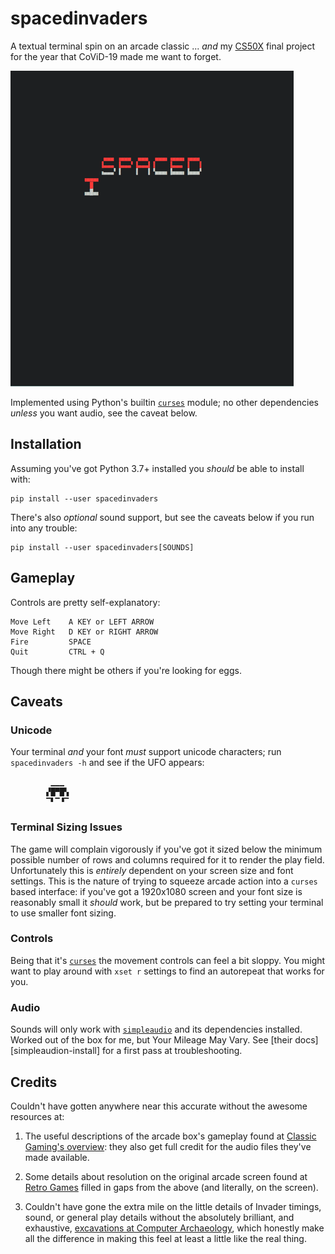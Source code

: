 # spacedinvaders
A textual terminal spin on an arcade classic ... _and_ my [CS50X][cs50x] final project for the year that CoViD-19 made me want to forget.

![gameplay demo](images/demo.gif)

Implemented using Python's builtin [`curses`][curses] module; no other dependencies _unless_ you want audio, see the caveat below.

## Installation

Assuming you've got Python 3.7+ installed you _should_ be able to install with:

```
pip install --user spacedinvaders
```

There's also _optional_ sound support, but see the caveats below if you run into any trouble:

```
pip install --user spacedinvaders[SOUNDS]
```

## Gameplay

Controls are pretty self-explanatory:

    Move Left    A KEY or LEFT ARROW
    Move Right   D KEY or RIGHT ARROW
    Fire         SPACE
    Quit         CTRL + Q

Though there might be others if you're looking for eggs.

## Caveats

### Unicode

Your terminal _and_ your font _must_ support unicode characters; run `spacedinvaders -h` and see if the UFO appears:

```
         ▁▁▁
        ▞█▀█▚
        ▔▘▔▝▔
```

### Terminal Sizing Issues

The game will complain vigorously if you've got it sized below the minimum possible number of rows and columns required for it to render the play field. Unfortunately this is _entirely_ dependent on your screen size and font settings. This is the nature of trying to squeeze arcade action into a `curses` based interface: if you've got a 1920x1080 screen and your font size is reasonably small it _should_ work, but be prepared to try setting your terminal to use smaller font sizing.

### Controls

Being that it's [`curses`][curses] the movement controls can feel a bit sloppy. You might want to play around with `xset r` settings to find an autorepeat that works for you.

### Audio

Sounds will only work with [`simpleaudio`][simpleaudio] and its dependencies installed. Worked out of the box for me, but Your Mileage May Vary. See [their docs][simpleaudion-install] for a first pass at troubleshooting.

## Credits
Couldn't have gotten anywhere near this accurate without the awesome resources at:

1. The useful descriptions of the arcade box's gameplay found at [Classic Gaming's overview][classicgaming]: they also get full credit for the audio files they've made available.

2. Some details about resolution on the original arcade screen found at [Retro Games][retrogames] filled in gaps from the above (and literally, on the screen).

3. Couldn't have gone the extra mile on the little details of Invader timings, sound, or general play details without the absolutely brilliant, and exhaustive, [excavations at Computer Archaeology][computerarchaeology], which honestly make all the difference in making this feel at least a little like the real thing.

 [cs50x]: https://cs50.harvard.edu/x/2020/
 [curses]: https://docs.python.org/3/howto/curses.html
 [simpleaudio]: https://simpleaudio.readthedocs.io/en/latest/
 [simpleuadio-install]: https://simpleaudio.readthedocs.io/en/latest/installation.html
 [classicgaming]: https://www.classicgaming.cc/classics/space-invaders/
 [retrogames]: http://tips.retrogames.com/gamepage/invaders.html
 [computerarchaeology]: https://www.computerarcheology.com/Arcade/SpaceInvaders/

